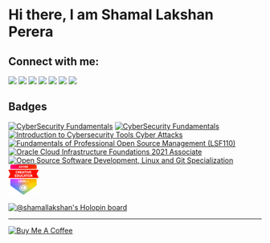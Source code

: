 # Hi there, I am Shamal Lakshan Perera



<!-- 

[![Shamal's GitHub Stats](https://github-readme-stats.vercel.app/api?username=ShamalLakshan&show_icons=true&theme=blueberry)](https://github.com/ShamalLakshan?tab=repositories)
![GitHub Langs](https://github-readme-stats.vercel.app/api/top-langs/?username=ShamalLakshan&layout=compact&theme=blueberry)

-->

<!-- <p><img height="180em" src="https://github-profile-summary-cards.vercel.app/api/cards/profile-details?username=Shamal-Lakshan&theme=github_dark" alt="Shamal-Lakshan"/></p>
<p> <a href="https://github.com/Shamal-Lakshan"><img src="https://github-profile-trophy.vercel.app/?username=Shamal-Lakshan&margin-w=5&theme=github_dark" alt="Shamal-Lakshan" /></a> </p>
<p><img src="https://github-readme-streak-stats.herokuapp.com/?user=Shamal-Lakshan&theme=black-ice&hide_border=true&stroke=0000&background=0D1117&ring=e05397&fire=e05397&currStreakLabel=e05397" alt="Shamal-Lakshan" /></p>
<p><a href="#"><img alt="Shamal Lakshan's Activity Graph" src="https://activity-graph.herokuapp.com/graph?username=Shamal-Lakshan&bg_color=0D1117&color=e05397&line=e05397&point=FFFFFF&hide_border=true&" /></a></p> -->


## Connect with me:

[<img src="https://img.shields.io/badge/gmail-D14836?style=for-the-badge&logo=gmail&logoColor=white"/>][gmail-id]
[<img src="https://img.shields.io/badge/linkedin%20-%230077B5.svg?&style=for-the-badge&logo=linkedin&logoColor=white"/>][linkedin-link]
[<img src="https://img.shields.io/badge/twitter%20-%231DA1F2.svg?&style=for-the-badge&logo=Twitter&logoColor=white"/>][twitter-link]
[<img src="https://img.shields.io/badge/instagram%20-%23E4405F.svg?&style=for-the-badge&logo=Instagram&logoColor=white"/>][instagram-link]
[<img src="https://img.shields.io/badge/reddit-D14836?style=for-the-badge&logo=reddit&logoColor=white"/>][reddit-link]
[<img src="https://img.shields.io/badge/website-F14399?style=for-the-badge&logo=web&logoColor=white"/>][web-link]
[<img src="https://img.shields.io/badge/blog-F14F99?&style=for-the-badge&logo=blog&logoColor=white"/>][blog-link]

[gmail-id]: mailto:shamallakshan00600@gmail.com
[instagram-link]: https://www.instagram.com/j_m_s_l_p/
[twitter-link]: https://twitter.com/JMShamalLakshan
[linkedin-link]: https://www.linkedin.com/in/shamallakshan/
[reddit-link]: https://reddit.com/u/j-m-s-l-p
[web-link]: https://shamal-lakshan.me
[blog-link]: https://shamallakshan-blog.netlify.app/

## Badges


<p>
  <a href="https://www.credly.com/badges/67814d4f-08f0-4e7a-ae01-69c472396914/public_url"><img src="./sources/cybersecurity-fundamentals.png" alt="CyberSecurity Fundamentals" height="60px"></a>
  <a href="https://api.eu.badgr.io/public/assertions/GpXqhD8UQPWQhWsPczEBDg?identity__email=shamallakshan00600%40gmail.com"><img src="./sources/CSI-Linux-Student.png" alt="CyberSecurity Fundamentals" height="60px"></a>
  <a href="https://www.credly.com/badges/9a0cc306-7874-4922-981d-284b4b6825c5/public_url"><img src="./sources/introduction-to-cybersecurity-tools-cyber-attacks.png" alt="Introduction to Cybersecurity Tools Cyber Attacks" height="60px"></a>
  <a href="https://www.credly.com/badges/efdf5b0a-df89-427f-9213-fa1b5df01f89/public_url"><img src="./sources/lfc110-fundamentals-of-professional-open-source-management.png" alt="Fundamentals of Professional Open Source Management (LSF110)" height="60px"></a>
  <a href="https://catalog-education.oracle.com/pls/certview/sharebadge?id=E7E556BE2C1CD98D3F105391294D7677DE316AE0B474FCD12790B5BDC2B7FC10"><img src="./sources/oracle-foundations-badge.png" alt="Oracle Cloud Infrastructure Foundations 2021 Associate
" height="60px"></a>
<a href="https://www.credly.com/badges/9b439c45-1d1b-47c7-8157-abbdf9bda4a6/public_url"><img src="./sources/open-source-software-development-linux-and-git-specialization.png" alt="Open Source Software Development, Linux and Git Specialization" height="60px"></a>
  <a href="https://www.credly.com/badges/21c7680b-cf42-482b-ba0f-dd312f97a86b/public_url"><img src="./sources/ACE1.png" alt="Adobe Creative Educator Level 1" height="60px"></a>
  
</p>

[![@shamallakshan's Holopin board](https://holopin.me/shamallakshan)](https://holopin.io/@shamallakshan)

---

<a href="https://www.buymeacoffee.com/shamallakshan" target="_blank"><img src="https://cdn.buymeacoffee.com/buttons/v2/default-red.png" alt="Buy Me A Coffee" style="height: 60px !important;width: 217px !important;" ></a>


<!--
**Shamal-Lakshan/Shamal-Lakshan** is a ✨ _special_ ✨ repository because its `README.md` (this file) appears on your GitHub profile.

Here are some ideas to get you started:

- 🔭 I’m currently working on ...
- 🌱 I’m currently learning ...
- 👯 I’m looking to collaborate on ...
- 🤔 I’m looking for help with ...
- 💬 Ask me about ...
- 📫 How to reach me: ...
- 😄 Pronouns: ...
- ⚡ Fun fact: ...
-->
